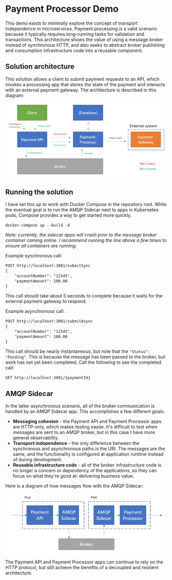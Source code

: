 # Payment Processor Demo
This demo exists to minimally explore the concept of transport independence in microservices. Payment processing is a valid scenario because it typically requires long-running tasks for validation and transactions. This architecture shows the value of using a message broker instead of synchronous HTTP, and also seeks to abstract broker publishing and consumption infrastructure code into a reusable component.

## Solution architecture
This solution allows a client to submit payment requests to an API, which invokes a processing app that stores the state of the payment and interacts with an external payment gateway. The architecture is described in this diagram:

![Solution architecture](images/architecture.jpg "Solution architecture")

## Running the solution
I have set this up to work with Docker Compose in the repository root. While the eventual goal is to run the AMQP Sidecar next to apps in Kubernetes pods, Compose provides a way to get started more quickly.

```
docker-compose up --build -d
```
_Note: currently, the sidecar apps will crash prior to the message broker container coming online. I recommend running the line above a few times to ensure all containers are running._

Example synchronous call:
```
POST http://localhost:3001/submitSync
{
	"accountNumber": "12345",
	"paymentAmount": 100.00
}
```

This call should take about 5 seconds to complete because it waits for the external payment gateway to respond.

Example asynchronous call: 
```
POST http://localhost:3001/submitAsync
{
	"accountNumber": "12345",
	"paymentAmount": 100.00
}
```

This call should be nearly instantaneous, but note that the `"Status": "Pending"`. This is because the message has been passed to the broker, but work has not yet been completed. Call the following to see the completed call:

```
GET http://localhost:3001/{paymentId}
```

## AMQP Sidecar
In the latter asynchronous scenario, all of the broker communication is handled by an AMQP Sidecar app. This accomplishes a few different goals:

- __Messaging cohesion__ - the Payment API and Payment Processor apps are HTTP-only, which makes testing easier. It's difficult to test when messages are sent to an AMQP broker, but in this case I have more general observability.
- __Transport independence__ - the only difference between the synchronous and asynchronous paths is the URI. The messages are the same, and the functionality is configured at application runtime instead of during development.
- __Reusable infrastructure code__ - all of the broker infrastructure code is no longer a concern or dependency of the applications, so they can focus on what they're good at: delivering business value.

Here is a diagram of how messages flow with the AMQP Sidecar:

![Sidecar message flow](images/sidecar-message-flow.jpg "Sidecar message flow")

The Payment API and Payment Processor apps can continue to rely on the HTTP protocol, but still achieve the benefits of a decoupled and resilient architecture.